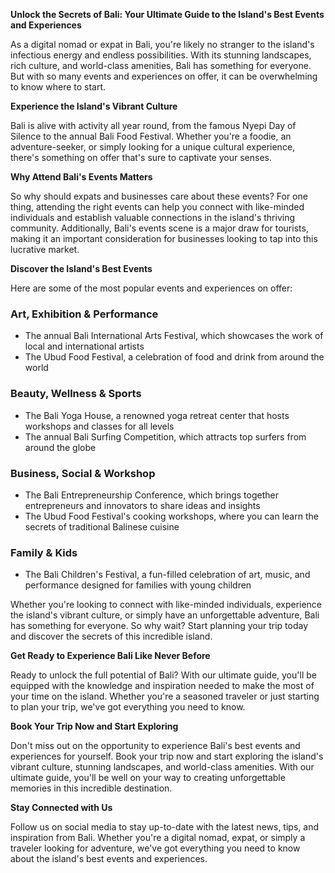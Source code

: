 **Unlock the Secrets of Bali: Your Ultimate Guide to the Island's Best Events and Experiences**

As a digital nomad or expat in Bali, you're likely no stranger to the island's infectious energy and endless possibilities. With its stunning landscapes, rich culture, and world-class amenities, Bali has something for everyone. But with so many events and experiences on offer, it can be overwhelming to know where to start.

**Experience the Island's Vibrant Culture**

Bali is alive with activity all year round, from the famous Nyepi Day of Silence to the annual Bali Food Festival. Whether you're a foodie, an adventure-seeker, or simply looking for a unique cultural experience, there's something on offer that's sure to captivate your senses.

**Why Attend Bali's Events Matters**

So why should expats and businesses care about these events? For one thing, attending the right events can help you connect with like-minded individuals and establish valuable connections in the island's thriving community. Additionally, Bali's events scene is a major draw for tourists, making it an important consideration for businesses looking to tap into this lucrative market.

**Discover the Island's Best Events**

Here are some of the most popular events and experiences on offer:

### **Art, Exhibition & Performance**

*   The annual Bali International Arts Festival, which showcases the work of local and international artists
*   The Ubud Food Festival, a celebration of food and drink from around the world

### **Beauty, Wellness & Sports**

*   The Bali Yoga House, a renowned yoga retreat center that hosts workshops and classes for all levels
*   The annual Bali Surfing Competition, which attracts top surfers from around the globe

### **Business, Social & Workshop**

*   The Bali Entrepreneurship Conference, which brings together entrepreneurs and innovators to share ideas and insights
*   The Ubud Food Festival's cooking workshops, where you can learn the secrets of traditional Balinese cuisine

### **Family & Kids**

*   The Bali Children's Festival, a fun-filled celebration of art, music, and performance designed for families with young children

Whether you're looking to connect with like-minded individuals, experience the island's vibrant culture, or simply have an unforgettable adventure, Bali has something for everyone. So why wait? Start planning your trip today and discover the secrets of this incredible island.

**Get Ready to Experience Bali Like Never Before**

Ready to unlock the full potential of Bali? With our ultimate guide, you'll be equipped with the knowledge and inspiration needed to make the most of your time on the island. Whether you're a seasoned traveler or just starting to plan your trip, we've got everything you need to know.

**Book Your Trip Now and Start Exploring**

Don't miss out on the opportunity to experience Bali's best events and experiences for yourself. Book your trip now and start exploring the island's vibrant culture, stunning landscapes, and world-class amenities. With our ultimate guide, you'll be well on your way to creating unforgettable memories in this incredible destination.

**Stay Connected with Us**

Follow us on social media to stay up-to-date with the latest news, tips, and inspiration from Bali. Whether you're a digital nomad, expat, or simply a traveler looking for adventure, we've got everything you need to know about the island's best events and experiences.